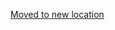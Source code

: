 [Moved to new location](https://github.com/DataTalksClub/machine-learning-zoomcamp/blob/master/01-intro/03-supervised-ml.md)